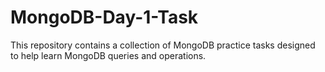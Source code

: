 # MongoDB-Day-1-Task
This repository contains a collection of MongoDB practice tasks designed to help learn MongoDB queries and operations.
